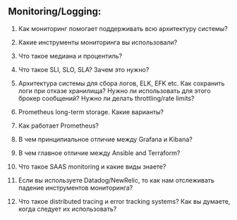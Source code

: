 ## Monitoring/Logging:

1. Как мониторинг помогает поддерживать всю архитектуру системы?

2. Какие инструменты мониторинга вы использовали?

3. Что такое медиана и процентиль?

4. Что такое SLI, SLO, SLA? Зачем это нужно?

5. Архитектура системы для сбора логов, ELK, EFK etc. Как сохранить логи при отказе хранилища? Нужно ли использовать для этого брокер сообщений? Нужно ли делать throttling/rate limits?

6. Prometheus long-term storage. Какие варианты?

7. Как работает Prometheus?

8. В чем принципиальное отличие между Grafana и Kibana?

9. В чем главное отличие между Ansible and Terraform?

10. Что такое SAAS monitoring и какие виды знаете?

11. Если вы используете Datadog/NewRelic, то как нам отслеживать падение инструментов мониторинга?

12. Что такое distributed tracing и error tracking systems? Как вы думаете, когда следует их использовать?
